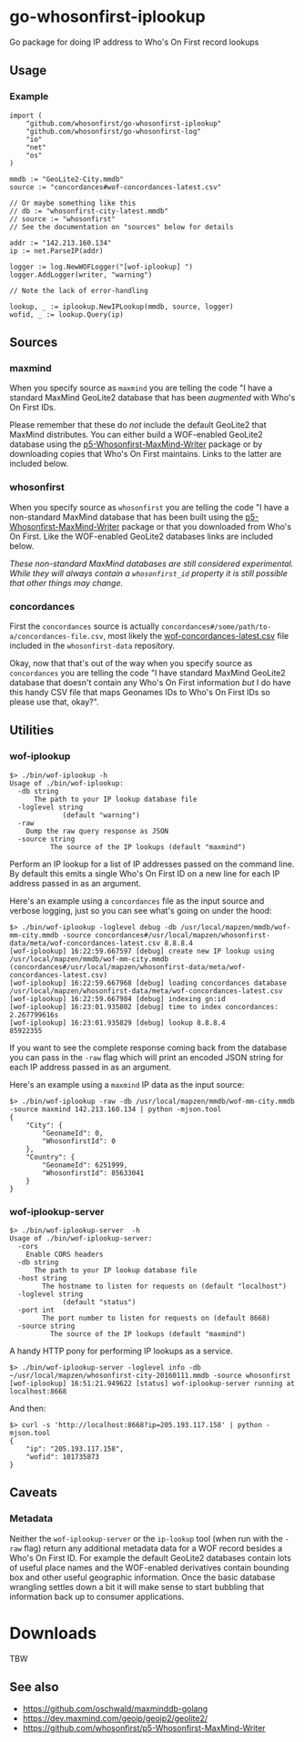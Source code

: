 # go-whosonfirst-iplookup

Go package for doing IP address to Who's On First record lookups

## Usage

### Example

```
import (
	"github.com/whosonfirst/go-whosonfirst-iplookup"
	"github.com/whosonfirst/go-whosonfirst-log"
	"io"
	"net"
	"os"
)

mmdb := "GeoLite2-City.mmdb"
source := "concordances#wof-concordances-latest.csv"

// Or maybe something like this
// db := "whosonfirst-city-latest.mmdb"
// source := "whosonfirst"
// See the documentation on "sources" below for details

addr := "142.213.160.134"
ip := net.ParseIP(addr)

logger := log.NewWOFLogger("[wof-iplookup] ")
logger.AddLogger(writer, "warning")

// Note the lack of error-handling

lookup, _ := iplookup.NewIPLookup(mmdb, source, logger)
wofid, _ := lookup.Query(ip)
```
## Sources

### maxmind

When you specify source as `maxmind` you are telling the code "I have a standard MaxMind GeoLite2 database that has been _augmented_ with Who's On First IDs.

Please remember that these do _not_ include the default GeoLite2 that MaxMind distributes. You can either build a WOF-enabled GeoLite2 database using the [p5-Whosonfirst-MaxMind-Writer]() package or by downloading copies that Who's On First maintains. Links to the latter are included below.

### whosonfirst

When you specify source as `whosonfirst` you are telling the code "I have a non-standard MaxMind database that has been built using the [p5-Whosonfirst-MaxMind-Writer]() package or that you downloaded from Who's On First. Like the WOF-enabled GeoLite2 databases links are included below.

_These non-standard MaxMind databases are still considered experimental. While they will always contain a `whosonfirst_id` property it is still possible that other things may change._

### concordances

First the `concordances` source is actually `concordances#/some/path/to-a/concordances-file.csv`, most likely the [wof-concordances-latest.csv]() file included in the `whosonfirst-data` repository.

Okay, now that that's out of the way when you specify source as `concordances` you are telling the code "I have standard MaxMind GeoLite2 database that doesn't contain any Who's On First information _but_ I do have this handy CSV file that maps Geonames IDs to Who's On First IDs so please use that, okay?".

## Utilities

### wof-iplookup

```
$> ./bin/wof-iplookup -h
Usage of ./bin/wof-iplookup:
  -db string
      The path to your IP lookup database file
  -loglevel string
    	     (default "warning")
  -raw
	Dump the raw query response as JSON
  -source string
    	  The source of the IP lookups (default "maxmind")
```

Perform an IP lookup for a list of IP addresses passed on the command line. By default this emits a single Who's On First ID on a new line for each IP address passed in as an argument.

Here's an example using a `concordances` file as the input source and verbose logging, just so you can see what's going on under the hood:

```
$> ./bin/wof-iplookup -loglevel debug -db /usr/local/mapzen/mmdb/wof-mm-city.mmdb -source concordances#/usr/local/mapzen/whosonfirst-data/meta/wof-concordances-latest.csv 8.8.8.4
[wof-iplookup] 16:22:59.667597 [debug] create new IP lookup using /usr/local/mapzen/mmdb/wof-mm-city.mmdb (concordances#/usr/local/mapzen/whosonfirst-data/meta/wof-concordances-latest.csv)
[wof-iplookup] 16:22:59.667968 [debug] loading concordances database /usr/local/mapzen/whosonfirst-data/meta/wof-concordances-latest.csv
[wof-iplookup] 16:22:59.667984 [debug] indexing gn:id
[wof-iplookup] 16:23:01.935802 [debug] time to index concordances: 2.267799616s
[wof-iplookup] 16:23:01.935829 [debug] lookup 8.8.8.4
85922355
```

If you want to see the complete response coming back from the database you can pass in the `-raw` flag which will print an encoded JSON string for each IP address passed in as an argument. 

Here's an example using a `maxmind` IP data as the input source:

```
$> ./bin/wof-iplookup -raw -db /usr/local/mapzen/mmdb/wof-mm-city.mmdb -source maxmind 142.213.160.134 | python -mjson.tool
{
    "City": {
        "GeonameId": 0,
        "WhosonfirstId": 0
    },
    "Country": {
        "GeonameId": 6251999,
        "WhosonfirstId": 85633041
    }
}
```

### wof-iplookup-server

```
$> ./bin/wof-iplookup-server  -h
Usage of ./bin/wof-iplookup-server:
  -cors
	Enable CORS headers
  -db string
      The path to your IP lookup database file
  -host string
    	The hostname to listen for requests on (default "localhost")
  -loglevel string
    	     (default "status")
  -port int
    	The port number to listen for requests on (default 8668)
  -source string
    	  The source of the IP lookups (default "maxmind")
```

A handy HTTP pony for performing IP lookups as a service.

```
$> ./bin/wof-iplookup-server -loglevel info -db ~/usr/local/mapzen/whosonfirst-city-20160111.mmdb -source whosonfirst 
[wof-iplookup] 16:51:21.949622 [status] wof-iplookup-server running at localhost:8668
```

And then:

```
$> curl -s 'http://localhost:8668?ip=205.193.117.158' | python -mjson.tool
{
    "ip": "205.193.117.158",
    "wofid": 101735873
}
```

## Caveats

### Metadata

Neither the `wof-iplookup-server` or the `ip-lookup` tool (when run with the `-raw` flag) return any additional metadata data for a WOF record besides a Who's On First ID. For example the default GeoLite2 databases contain lots of useful place names and the WOF-enabled derivatives contain bounding box and other useful geographic information. Once the basic database wrangling settles down a bit it will make sense to start bubbling that information back up to consumer applications.

# Downloads

TBW

## See also

* https://github.com/oschwald/maxminddb-golang
* https://dev.maxmind.com/geoip/geoip2/geolite2/
* https://github.com/whosonfirst/p5-Whosonfirst-MaxMind-Writer
